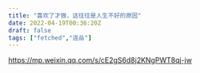 ```yaml
---
title: "喜欢了才做，这往往是人生不好的原因"
date: 2022-04-19T00:36:20Z
draft: false
tags: ["fetched","连岳"]
---
```


https://mp.weixin.qq.com/s/cE2gS6d8j2KNgPWT8qj-jw

